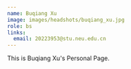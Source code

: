 ```yaml
---
name: Buqiang Xu
image: images/headshots/buqiang_xu.jpg
role: bs
links:
  email: 20223953@stu.neu.edu.cn
---
```


This is Buqiang Xu's Personal Page.